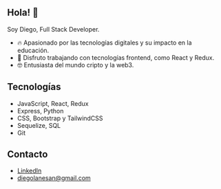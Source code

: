 ## Hola! 👋

<!--
[![Portfolio Badge](https://img.shields.io/badge/-kunalraghav.github.io-orange?style=flat-square&logo=html5&logoColor=white&link=https://kunalraghav.github.io)](https://kunalraghav.github.io)
-->

Soy Diego, Full Stack Developer.

- :fire: Apasionado por las tecnologías digitales y su impacto en la educación.
- 🚀 Disfruto trabajando con tecnologías frontend, como React y Redux.
- :nerd_face: Entusiasta del mundo cripto y la web3. 

## Tecnologías 
- JavaScript, React, Redux
- Express, Python
- CSS, Bootstrap y TailwindCSS
- Sequelize, SQL
- Git

## Contacto
- [LinkedIn](linkedin.com/in/diegolanesan/)
- diegolanesan@gmail.com



